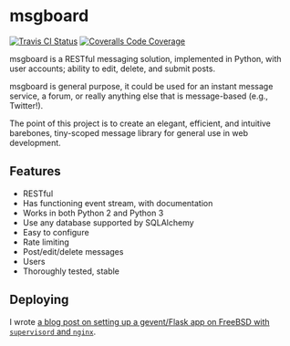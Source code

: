 # msgboard

[![Travis CI Status](https://travis-ci.org/lillian-gardenia-seabreeze/msgboard.svg)](https://travis-ci.org/lillian-gardenia-seabreeze/msgboard)
[![Coveralls Code Coverage](https://img.shields.io/coveralls/lillian-gardenia-seabreeze/msgboard.svg)](https://coveralls.io/github/lillian-gardenia-seabreeze/msgboard)

msgboard is a RESTful messaging solution, implemented in Python,
with user accounts; ability to edit, delete, and submit posts.

msgboard is general purpose, it could be used for an instant
message service, a forum, or really anything else that is
message-based (e.g., Twitter!).

The point of this project is to create an elegant, efficient,
and intuitive barebones, tiny-scoped message library for general
use in web development.

## Features

  * RESTful
  * Has functioning event stream, with documentation
  * Works in both Python 2 and Python 3
  * Use any database supported by SQLAlchemy
  * Easy to configure
  * Rate limiting
  * Post/edit/delete messages
  * Users
  * Thoroughly tested, stable

## Deploying

I wrote [a blog post on setting up a gevent/Flask app on FreeBSD
with `supervisord` and `nginx`](http://hypatiasoftware.org/2016/01/29/polling-is-a-hack-server-sent-events-eventsource-with-gevent-flask-nginx-and-freebsd/).
